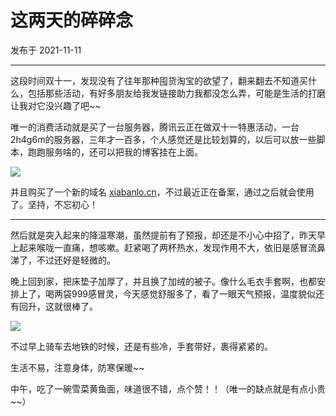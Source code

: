 # 这两天的碎碎念

发布于 2021-11-11 
  
---


这段时间双十一，发现没有了往年那种囤货淘宝的欲望了，翻来翻去不知道买什么，包括那些活动，有好多朋友给我发链接助力我都没怎么弄，可能是生活的打磨让我对它没兴趣了吧~~

唯一的消费活动就是买了一台服务器，腾讯云正在做双十一特惠活动，一台2h4g6m的服务器，三年才一百多，个人感觉还是比较划算的，以后可以放一些脚本，跑跑服务啥的，还可以把我的博客挂在上面。

![](https://imgurl.zishu.me/images/2021/11/10/5b39fa131726043fecb309d5ce196243.png)

并且购买了一个新的域名 [xiabanlo.cn](xiabanlo.cn)，不过最近正在备案，通过之后就会使用了。坚持，不忘初心！

---

然后就是突入起来的降温寒潮，虽然提前有了预报，却还是不小心中招了，昨天早上起来喉咙一直痛，想咳嗽。赶紧喝了两杯热水，发现作用不大，依旧是感冒流鼻涕了，不过还好是轻微的。

晚上回到家，把床垫子加厚了，并且换了加绒的被子。像什么毛衣手套啊，也都安排上了，喝两袋999感冒灵，今天感觉舒服多了，看了一眼天气预报，温度貌似还有回升，这就很棒了。

![](https://imgurl.zishu.me/images/2021/11/11/4be3fc47d140d5ca219d1da0cb5275f9.png)

不过早上骑车去地铁的时候，还是有些冷，手套带好，裹得紧紧的。

生活不易，注意身体，防寒保暖~~

中午，吃了一碗雪菜黄鱼面，味道很不错，点个赞！！（唯一的缺点就是有点小贵~~）